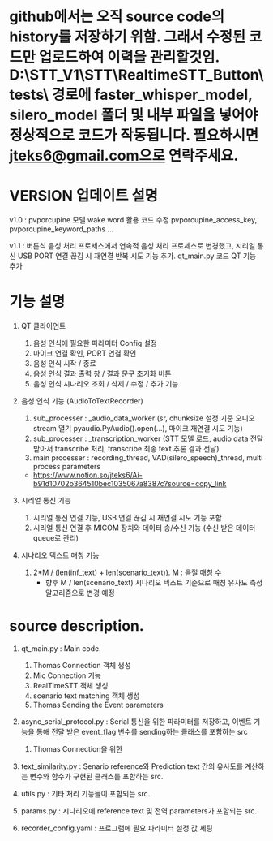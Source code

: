 # github에서는 오직 source code의 history를 저장하기 위함. 그래서 수정된 코드만 업로드하여 이력을 관리할것임. D:\STT_V1\STT\RealtimeSTT_Button\tests\ 경로에 faster_whisper_model, silero_model 폴더 및 내부 파일을 넣어야 정상적으로 코드가 작동됩니다. 필요하시면 jteks6@gmail.com으로 연락주세요.

# VERSION 업데이트 설명
v1.0 : pvporcupine 모델 wake word 활용 코드 수정 pvporcupine_access_key, pvporcupine_keyword_paths ...

v1.1 : 버튼식 음성 처리 프로세스에서 연속적 음성 처리 프로세스로 변경했고, 시리얼 통신 USB PORT 연결 끊김 시 재연결 반복 시도 기능 추가. qt_main.py 코드 QT 기능 추가

# 기능 설명

1. QT 클라이언트
    1) 음성 인식에 필요한 파라미터 Config 설정
    2) 마이크 연결 확인, PORT 연결 확인
    3) 음성 인식 시작 / 종료
    4) 음성 인식 결과 출력 창 / 결과 문구 초기화 버튼
    5) 음성 인식 시나리오 조회 / 삭제 / 수정 / 추가 기능

2. 음성 인식 기능 (AudioToTextRecorder) 
    1) sub_processer : _audio_data_worker (sr, chunksize 설정 기준 오디오 stream 열기 pyaudio.PyAudio().open(...), 마이크 재연결 시도 기능)
    2) sub_processer : _transcription_worker (STT 모델 로드, audio data 전달받아서 transcribe 처리, transcribe 최종 text 추론 결과 전달)
    3) main processer : recording_thread, VAD(silero_speech)_thread, multi process parameters
    * https://www.notion.so/jteks6/Ai-b91d10702b364510bec1035067a8387c?source=copy_link

3. 시리얼 통신 기능 
    1) 시리얼 통신 연결 기능, USB 연결 끊김 시 재연결 시도 기능 포함
    2) 시리얼 통신 연결 후 MICOM 장치와 데이터 송/수신 기능 (수신 받은 데이터 queue로 관리)

4. 시나리오 텍스트 매칭 기능
    1) 2*M / (len(inf_text) + len(scenario_text)). M : 음절 매칭 수
       * 향후 M / len(scenario_text) 시나리오 텍스트 기준으로 매칭 유사도 측정 알고리즘으로 변경 예정

# source description.

1. qt_main.py : Main code. 
    1) Thomas Connection 객체 생성
    2) Mic Connection 기능
    3) RealTimeSTT 객체 생성
    4) scenario text matching 객체 생성
    5) Thomas Sending the Event parameters

2. async_serial_protocol.py : Serial 통신을 위한 파라미터를 저장하고, 이벤트 기능을 통해 전달 받은 event_flag 변수를 sending하는 클래스를 포함하는 src
    1) Thomas Connection을 위한 

3. text_similarity.py : Senario reference와 Prediction text 간의 유사도를 계산하는 변수와 함수가 구현된 클래스를 포함하는 src.

4. utils.py : 기타 처리 기능들이 포함되는 src.

5. params.py : 시나리오에 reference text 및 전역 parameters가 포함되는 src.

6. recorder_config.yaml : 프로그램에 필요 파라미터 설정 값 세팅